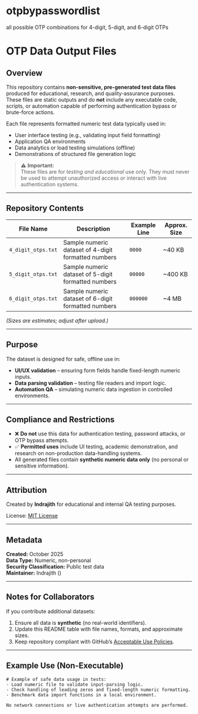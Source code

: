 # otpbypasswordlist
all possible OTP combinations for 4-digit, 5-digit, and 6-digit OTPs 
# OTP Data Output Files

## Overview
This repository contains **non-sensitive, pre-generated test data files** produced for educational, research, and quality-assurance purposes.  
These files are static outputs and do **not** include any executable code, scripts, or automation capable of performing authentication bypass or brute-force actions.

Each file represents formatted numeric test data typically used in:
- User interface testing (e.g., validating input field formatting)
- Application QA environments
- Data analytics or load testing simulations (offline)
- Demonstrations of structured file generation logic

> ⚠️ **Important:**  
> These files are for *testing and educational* use only. They must never be used to attempt unauthorized access or interact with live authentication systems.

---

## Repository Contents
| File Name | Description | Example Line | Approx. Size |
|------------|--------------|---------------|---------------|
| `4_digit_otps.txt` | Sample numeric dataset of 4-digit formatted numbers | `0000` | ~40 KB |
| `5_digit_otps.txt` | Sample numeric dataset of 5-digit formatted numbers | `00000` | ~400 KB |
| `6_digit_otps.txt` | Sample numeric dataset of 6-digit formatted numbers | `000000` | ~4 MB |

*(Sizes are estimates; adjust after upload.)*

---

## Purpose
The dataset is designed for safe, offline use in:
- **UI/UX validation** – ensuring form fields handle fixed-length numeric inputs.
- **Data parsing validation** – testing file readers and import logic.
- **Automation QA** – simulating numeric data ingestion in controlled environments.

---

## Compliance and Restrictions
- ❌ **Do not** use this data for authentication testing, password attacks, or OTP bypass attempts.  
- ✅ **Permitted uses** include UI testing, academic demonstration, and research on non-production data-handling systems.
- All generated files contain **synthetic numeric data only** (no personal or sensitive information).

---

## Attribution
Created by **Indrajith** for educational and internal QA testing purposes.

License: [MIT License](LICENSE)

---

## Metadata
**Created:** October 2025  
**Data Type:** Numeric, non-personal  
**Security Classification:** Public test data  
**Maintainer:** Indrajith (<GitHub username>)

---

## Notes for Collaborators
If you contribute additional datasets:
1. Ensure all data is **synthetic** (no real-world identifiers).  
2. Update this README table with file names, formats, and approximate sizes.  
3. Keep repository compliant with GitHub’s [Acceptable Use Policies](https://docs.github.com/en/site-policy/acceptable-use-policies/github-acceptable-use-policies).

---

## Example Use (Non-Executable)
```text
# Example of safe data usage in tests:
- Load numeric file to validate input-parsing logic.
- Check handling of leading zeros and fixed-length numeric formatting.
- Benchmark data import functions in a local environment.

No network connections or live authentication attempts are performed.

